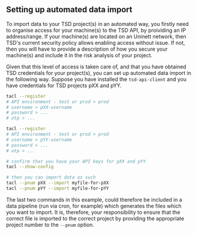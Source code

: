 
## Setting up automated data import

To import data to your TSD project(s) in an automated way, you firstly need to organise access for your machine(s) to the TSD API, by proividing an IP address/range. If your machine(s) are located on an Uninett network, then TSD's current security policy allows enabling access without issue. If not, then you will have to provide a description of how you secure your machine(s) and include it in the risk analysis of your project.

Given that this level of access is taken care of, and that you have obtained TSD credentials for your project(s), you can set up automated data import in the following way. Suppose you have installed the `tsd-api-client` and you have credentials for TSD projects pXX and pYY.

```bash
tacl --register
# API environment - test or prod > prod
# username > pXX-username
# password > ...
# otp > ...

tacl --register
# API environment - test or prod > prod
# username > pYY-username
# password > ...
# otp > ...

# confirm that you have your API keys for pXX and pYY
tacl --show-config

# then you can import data as such
tacl --pnum pXX --import myfile-for-pXX
tacl --pnum pYY --import myfile-for-pYY
```

The last two commands in this example, could therefore be included in a data pipeline (run via cron, for example) which generates the files which you want to import. It is, therefore, your responsibility to ensure that the correct file is imported to the correct project by providing the appropriate project number to the `--pnum` option.
